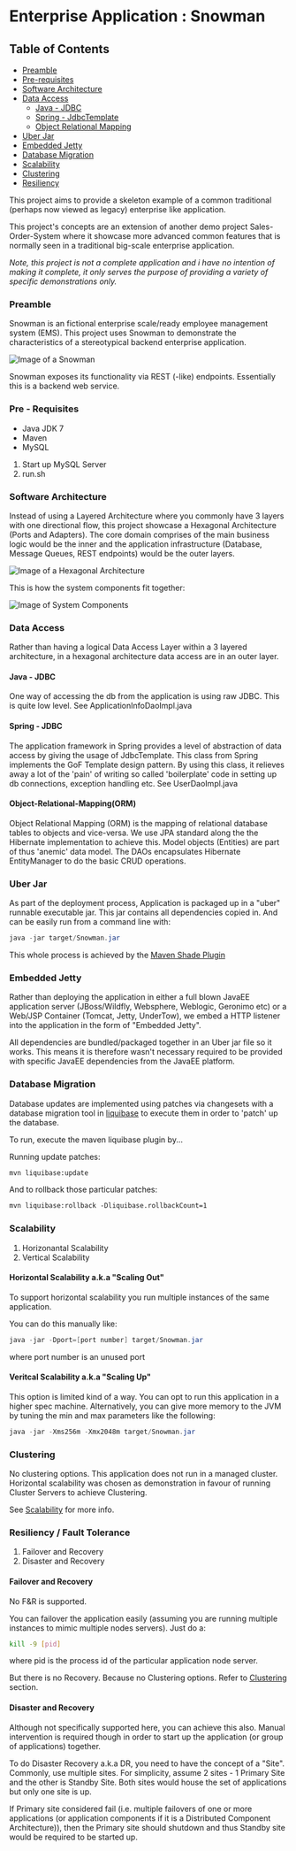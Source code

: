 # Enterprise Application : Snowman

## Table of Contents

- [Preamble](#preamble)
- [Pre-requisites](#prerequisites)
- [Software Architecture](#architecture)
- [Data Access](#data-access)
    - [Java - JDBC](#jdbc)
    - [Spring - JdbcTemplate](#jdbctemplate)
    - [Object Relational Mapping](#orm)
- [Uber Jar](#uber-jar)
- [Embedded Jetty](#embedded-jetty)
- [Database Migration](#database-migration)
- [Scalability](#scalability)
- [Clustering](#clustering)
- [Resiliency](#resiliency)

This project aims to provide a skeleton example of a common traditional (perhaps now viewed as legacy) enterprise
like application. 

This project's concepts are an extension of another demo project Sales-Order-System where it showcase more advanced common features that 
is normally seen in a traditional big-scale enterprise application.

_Note, this project is not a complete application and i have no intention of making it complete, it only serves the purpose of providing a variety of specific
demonstrations only._

### <a name="preamble"></a>Preamble

Snowman is an fictional enterprise scale/ready employee management system (EMS). This project uses Snowman to 
demonstrate the characteristics of a stereotypical backend enterprise application.
  
![Image of a Snowman](etc/snowman.jpeg)  
  
Snowman exposes its functionality via REST (-like) endpoints. Essentially this is a 
backend web service.

### <a name="prerequisites"></a>Pre - Requisites

- Java JDK 7
- Maven
- MySQL
 
 
1. Start up MySQL Server 
2. run.sh

### <a name="architecture"></a>Software Architecture

Instead of using a Layered Architecture where you commonly have 3 layers with one directional flow, this project showcase
a Hexagonal Architecture (Ports and Adapters). The core domain comprises of the main business logic would be the inner and
the application infrastructure (Database, Message Queues, REST endpoints) would be the outer layers. 

![Image of a Hexagonal Architecture](etc/HexagaonalArchitecture.png)  

This is how the system components fit together:

![Image of System Components](etc/SystemComponents.png)

### <a name="data-access"></a>Data Access

Rather than having a logical Data Access Layer within a 3 layered architecture, in a hexagonal architecture data access are
in an outer layer. 

#### <a name="jdbc"></a>Java - JDBC

One way of accessing the db from the application is using raw JDBC. This is quite low level. See ApplicationInfoDaoImpl.java

#### <a name="spring-jdbctemplate"></a>Spring - JDBC

The application framework in Spring provides a level of abstraction of data access by giving the usage of JdbcTemplate. This
class from Spring implements the GoF Template design pattern. By using this class, it relieves away a lot of the 'pain' of writing 
so called 'boilerplate' code in setting up db connections, exception handling etc. See UserDaoImpl.java

#### <a name="orm"></a>Object-Relational-Mapping(ORM)

Object Relational Mapping (ORM) is the mapping of relational database tables to objects and vice-versa. 
We use JPA standard along the the Hibernate implementation to achieve this. Model objects (Entities) are part of thus 'anemic'
data model. The DAOs encapsulates Hibernate EntityManager to do the basic CRUD operations.


### <a name="uber-jar"></a>Uber Jar

As part of the deployment process, Application is packaged up in a "uber" runnable executable jar.
This jar contains all dependencies copied in. And can be easily run from a command line with:

```java
java -jar target/Snowman.jar
```

This whole process is achieved by the [Maven Shade Plugin](https://maven.apache.org/plugins/maven-shade-plugin/)

### <a name="embedded-jetty"></a>Embedded Jetty

Rather than deploying the application in either a full blown JavaEE application server (JBoss/Wildfly, Websphere, Weblogic, Geronimo etc)
or a Web/JSP Container (Tomcat, Jetty, UnderTow), we embed a HTTP listener into the application in the form of
"Embedded Jetty". 

All dependencies are bundled/packaged together in an Uber jar file so it works. This means it is therefore
wasn't necessary required to be provided with specific JavaEE dependencies from the JavaEE platform.

### <a name="database-migration"></a>Database Migration

Database updates are implemented using patches via changesets with a database migration tool in [liquibase](http://www.liquibase.org/)
to execute them in order to 'patch' up the database.

To run, execute the maven liquibase plugin by...

Running update patches:

```xml
mvn liquibase:update
```

And to rollback those particular patches:

```xml
mvn liquibase:rollback -Dliquibase.rollbackCount=1
```

### <a name="scalability"></a>Scalability

1. Horizonantal Scalability
2. Vertical Scalability

#### Horizontal Scalability a.k.a "Scaling Out"

To support horizontal scalability you run multiple instances of the same application.

You can do this manually like:

```java
java -jar -Dport=[port number] target/Snowman.jar
```

where port number is an unused port

#### Veritcal Scalability a.k.a "Scaling Up"

This option is limited kind of a way. You can opt to run this application in a higher spec 
machine. Alternatively, you can give more memory to the JVM by tuning the min and max 
parameters like the following:

```java
java -jar -Xms256m -Xmx2048m target/Snowman.jar
```

### <a name="clustering"></a>Clustering

No clustering options. This application does not run in a managed cluster. Horizontal scalability
was chosen as demonstration in favour of running Cluster Servers to achieve Clustering.

See [Scalability](#scalability) for more info.

### <a name="resiliency"></a>Resiliency / Fault Tolerance

1. Failover and Recovery
2. Disaster and Recovery

#### Failover and Recovery

No F&R is supported. 

You can failover the application easily (assuming you are running 
multiple instances to mimic multiple nodes servers). Just do a:

```bash
kill -9 [pid]
```

where pid is the process id of the particular application node server.

But there is no Recovery. Because no Clustering options. Refer to [Clustering](#clustering) section.

#### Disaster and Recovery

Although not specifically supported here, you can achieve this also. Manual intervention is required 
though in order to start up the application (or group of applications) together. 

To do Disaster Recovery a.k.a DR, you need to have the concept of a "Site". Commonly, use 
multiple sites. For simplicity, assume 2 sites - 1 Primary Site and the other is Standby Site.
Both sites would house the set of applications but only one site is up.

If Primary site considered fail (i.e. multiple failovers of one or more applications (or application components
if it is a Distributed Component Architecture)), then the Primary site should shutdown and thus Standby site
would be required to be started up. 
